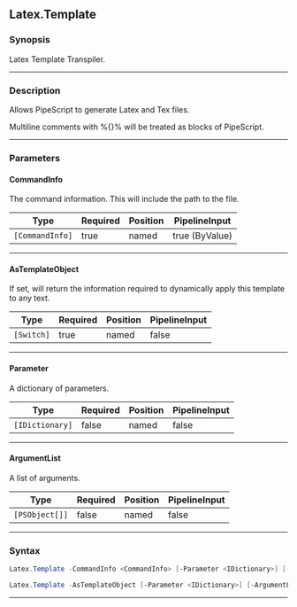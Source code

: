 Latex.Template
--------------
### Synopsis
Latex Template Transpiler.

---
### Description

Allows PipeScript to generate Latex and Tex files.

Multiline comments with %{}% will be treated as blocks of PipeScript.

---
### Parameters
#### **CommandInfo**

The command information.  This will include the path to the file.






|Type           |Required|Position|PipelineInput |
|---------------|--------|--------|--------------|
|`[CommandInfo]`|true    |named   |true (ByValue)|



---
#### **AsTemplateObject**

If set, will return the information required to dynamically apply this template to any text.






|Type      |Required|Position|PipelineInput|
|----------|--------|--------|-------------|
|`[Switch]`|true    |named   |false        |



---
#### **Parameter**

A dictionary of parameters.






|Type           |Required|Position|PipelineInput|
|---------------|--------|--------|-------------|
|`[IDictionary]`|false   |named   |false        |



---
#### **ArgumentList**

A list of arguments.






|Type          |Required|Position|PipelineInput|
|--------------|--------|--------|-------------|
|`[PSObject[]]`|false   |named   |false        |



---
### Syntax
```PowerShell
Latex.Template -CommandInfo <CommandInfo> [-Parameter <IDictionary>] [-ArgumentList <PSObject[]>] [<CommonParameters>]
```
```PowerShell
Latex.Template -AsTemplateObject [-Parameter <IDictionary>] [-ArgumentList <PSObject[]>] [<CommonParameters>]
```
---

